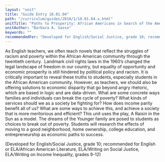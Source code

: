 ```yaml
---
layout: "unit"
title: "Guide Entry 18.01.04"
path: "/curriculum/guides/2018/1/18.01.04.x.html"
unitTitle: "Paths to Prosperity: African Americans in Search of the American Dream"
unitAuthor: "Barbara A. Sasso"
keywords: ""
recommendedFor: "Developed for English/Social Justice, grade 10; recommended for English or ELA/African American Literature, ELA/Writing on Social Justice, ELA/Writing on Income Inequality, grades 9-12"
---
```

<main>
<p>
As English teachers, we often teach novels that reflect the struggles of racism and poverty within the African American community through the twentieth century.  Landmark civil rights laws in the 1960’s changed the legal landscape of freedom in our country, but equality of opportunity and economic prosperity is still hindered by political policy and racism. It is critically important to reveal these truths to students, especially students in the African American community. However, as teachers, we should also be offering solutions to economic disparity that go beyond angry rhetoric, which are based in logic and are data-driven. What are some concrete ways families and individuals can break the cycle of poverty? What kinds of services should we as a society be fighting for? How does income parity benefit all of us? What are some ways to achieve this, and achieve a society that is more meritorious and efficient? This unit uses the play, A Raisin in the Sun as a model. The dreams of the Younger family are posed to students as choices to break out of poverty. Students will research the effects of moving to a good neighborhood, home ownership, college education, and entrepreneurship as economic paths to success.
</p>
<p>
(Developed for English/Social Justice, grade 10; recommended for English or ELA/African American Literature, ELA/Writing on Social Justice, ELA/Writing on Income Inequality, grades 9-12)
</p>
</main>